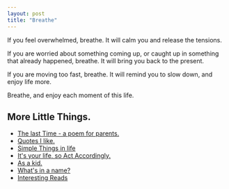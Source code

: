 ```yaml
---
layout: post
title: "Breathe"
---
```


<section class="content about">

<!--  <h1 class="big thin">Breathe</h1> -->

If you feel overwhelmed, breathe. It will calm you and release the tensions.

If you are worried about something coming up, or caught up in something that already happened, breathe. It will bring you back to the present.

If you are moving too fast, breathe. It will remind you to slow down, and enjoy life more.

Breathe, and enjoy each moment of this life.
</br>

<h1 class="thin">More Little Things.</h1>
<ul>
    <li><a href="/breathe/the-last-time/">The last Time - a poem for parents.</a></li>
    <li><a href="/breathe/quotes/">Quotes I like.</a></li>
    <li><a href="/breathe/simple-things/">Simple Things in life</a></li>
    <li><a href="/breathe/act-accordingly/">It's your life, so Act Accordingly.</a></li>
    <li><a href="/about/me/as-a-kid/">As a kid.</a></li>
    <li><a href="/about/me/name/">What's in a name?</a></li>
    <li><a href="/breathe/interesting-reads/">Interesting Reads</a></li>
</ul>
</section/>
